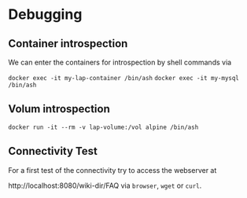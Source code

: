 

# Debugging

## Container introspection

We can enter the containers for introspection by shell commands via

`docker exec -it my-lap-container /bin/ash`
`docker exec -it my-mysql /bin/ash`


## Volum introspection

`docker run -it --rm -v lap-volume:/vol alpine /bin/ash`



## Connectivity Test

For a first test of the connectivity try to access the webserver at 

http://localhost:8080/wiki-dir/FAQ via `browser`, `wget` or `curl`.
